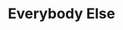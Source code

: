---
ee_id: '62'
site: '1'
type: '2'
url: 2009-040-everybody-else
title: Everybody Else
year: '2009'
display_year: '2009'
medium: 'Intro for Digital Folklore Book. '
dims:
pitch: "​Txt about digital folklore."
ps:
live_url: " http://digitalfolklore.org/"
related:
youtube:
related_code:
imgs: Everybody-Else-2009-040-Full-1-Database-IH.jpg
subheading:
download:
add_credit:
commission:
layout: things-i-made
---
